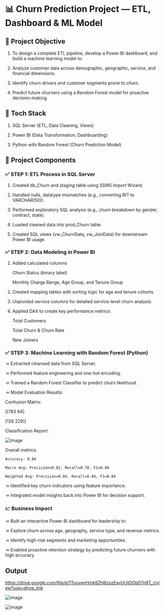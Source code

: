 # 📊 Churn Prediction Project — ETL, Dashboard & ML Model

## 🎯 Project Objective

1. To design a complete ETL pipeline, develop a Power BI dashboard, and build a machine learning model to:

2. Analyze customer data across demographic, geographic, service, and financial dimensions.

3. Identify churn drivers and customer segments prone to churn.

4. Predict future churners using a Random Forest model for proactive decision-making.

## 🔧 Tech Stack

1. SQL Server (ETL, Data Cleaning, Views)

2. Power BI (Data Transformation, Dashboarding)

3. Python with Random Forest (Churn Prediction Model)

## 🧩 Project Components

### ✅ STEP 1: ETL Process in SQL Server

1. Created db_Churn and staging table using SSMS Import Wizard.

2. Handled nulls, datatype mismatches (e.g., converting BIT to VARCHAR(50)).

3. Performed exploratory SQL analysis (e.g., churn breakdown by gender, contract, state).

4. Loaded cleaned data into prod_Churn table.

5. Created SQL views (vw_ChurnData, vw_JoinData) for downstream Power BI usage.

### ✅ STEP 2: Data Modeling in Power BI

1. Added calculated columns:

    Churn Status (binary label)

    Monthly Charge Range, Age Group, and Tenure Group

2. Created mapping tables with sorting logic for age and tenure cohorts.

3. Unpivoted service columns for detailed service-level churn analysis.

4. Applied DAX to create key performance metrics:

    Total Customers

    Total Churn & Churn Rate

    New Joiners

### ✅ STEP 3: Machine Learning with Random Forest (Python)

-> Extracted cleansed data from SQL Server.

-> Performed feature engineering and one-hot encoding.

-> Trained a Random Forest Classifier to predict churn likelihood.

-> Model Evaluation Results:

Confusion Matrix:

[[783    64]

[126    229]]

Classification Report:

![image](https://github.com/user-attachments/assets/9630a932-d23a-4d04-9048-cf02d6c06891)

Overall metrics:

    Accuracy: 0.84

    Macro Avg: Precision=0.82, Recall=0.78, F1=0.80

    Weighted Avg: Precision=0.84, Recall=0.84, F1=0.84

-> Identified key churn indicators using feature importance.

-> Integrated model insights back into Power BI for decision support.

### 📈 Business Impact

-> Built an interactive Power BI dashboard for leadership to:

-> Explore churn across age, geography, service type, and revenue metrics.

-> Identify high-risk segments and marketing opportunities.

-> Enabled proactive retention strategy by predicting future churners with high accuracy.

## Output

https://drive.google.com/file/d/1TooyevHmk8ZH8zozEeyUUtDGbD7n9T_r/view?usp=drive_link

![image](https://github.com/user-attachments/assets/37fbdd12-9256-4d23-98a2-02106759c0ff)

![image](https://github.com/user-attachments/assets/ba43569f-1d6c-489b-96ce-9432d3ed36fd)






